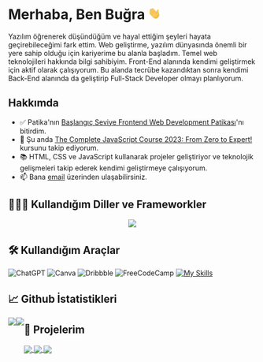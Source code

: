 # Merhaba, Ben Buğra <img src="https://raw.githubusercontent.com/ABSphreak/ABSphreak/master/gifs/Hi.gif" height="25px">

Yazılım öğrenerek düşündüğüm ve hayal ettiğim şeyleri hayata geçirebileceğimi fark ettim. Web geliştirme, yazılım dünyasında önemli bir yere sahip olduğu için kariyerime bu alanla başladım. Temel web teknolojileri hakkında bilgi sahibiyim. Front-End alanında kendimi geliştirmek için aktif olarak çalışıyorum. Bu alanda tecrübe kazandıktan sonra kendimi Back-End alanında da geliştirip Full-Stack Developer olmayı planlıyorum.

## Hakkımda

- ✅ Patika'nın [Başlangıç Seviye Frontend Web Development Patikası](https://academy.patika.dev/paths/baslangic-seviye-frontend-web-development-patikasi)'nı bitirdim.
- 🌱 Şu anda [The Complete JavaScript Course 2023: From Zero to Expert!](https://www.udemy.com/course/the-complete-javascript-course/) kursunu takip ediyorum.
- 📚 HTML, CSS ve JavaScript kullanarak projeler geliştiriyor ve teknolojik gelişmeleri takip ederek kendimi geliştirmeye çalışıyorum.
- 📫 Bana [email](bugrabasbostanci143@gmail.com) üzerinden ulaşabilirsiniz.

## 👩🏾‍💻 Kullandığım Diller ve Frameworkler

<p align="center">
  <a href="https://skillicons.dev">
    <img src="https://skillicons.dev/icons?i=html,css,bootstrap,js&theme=dark" />
  </a>
</p>


## 🛠️ Kullandığım Araçlar

![ChatGPT](https://img.shields.io/badge/chatGPT-74aa9c?style=for-the-badge&logo=openai&logoColor=white)
![Canva](https://img.shields.io/badge/Canva-%2300C4CC.svg?style=for-the-badge&logo=Canva&logoColor=white)
![Dribbble](https://img.shields.io/badge/Dribbble-EA4C89?style=for-the-badge&logo=dribbble&logoColor=white)
![FreeCodeCamp](https://img.shields.io/badge/Freecodecamp-%23123.svg?&style=for-the-badge&logo=freecodecamp&logoColor=green)
[![My Skills](https://skillicons.dev/icons?i=codepen,discord,figma,git,github,md,ps,stackoverflow,vscode)](https://skillicons.dev)


## 📈 Github İstatistikleri

<a href="https://github.com/anuraghazra/github-readme-stats">
  <img height=200 align="left" src="https://github-readme-stats.vercel.app/api?username=bugrabasbostanci&show_icons=true&theme=tokyonight" />
</a>
<a href="https://github.com/anuraghazra/convoychat">
  <img height=200 align="left"  src="https://github-readme-stats.vercel.app/api/top-langs?username=anuraghazra&layout=compact&langs_count=6&card_width=320&theme=tokyonight" />
</a>


## 🚀 Projelerim  

<a href="https://github.com/anuraghazra/github-readme-stats">
  <img align="center" src="https://github-readme-stats.vercel.app/api/pin/?username=bugrabasbostanci&repo=MediumClone-bootstrap&theme=tokyonight" />
</a>
<a href="https://github.com/anuraghazra/anuraghazra.github.io">
  <img align="center" src="https://github-readme-stats.vercel.app/api/pin/?username=bugrabasbostanci&repo=JavaScript-Odev02&theme=tokyonight" />
</a>
<a href="https://github.com/anuraghazra/anuraghazra.github.io">
<img align="center" src="https://github-readme-stats.vercel.app/api/pin/?username=deneme11122&repo=moviebox&theme=tokyonight" />
</a>
